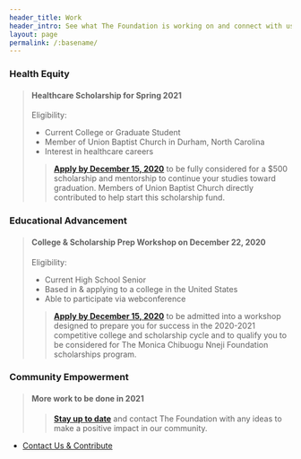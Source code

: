 ```yaml
---
header_title: Work
header_intro: See what The Foundation is working on and connect with us on our activities and opportunties.
layout: page
permalink: /:basename/
---
```

### Health Equity
> #### Healthcare Scholarship for Spring 2021
> Eligibility:
> - Current College or Graduate Student
> - Member of Union Baptist Church in Durham, North Carolina
> - Interest in healthcare careers
>> **[Apply by December 15, 2020](mailto:honormonicanneji@gmail.com?subject=[Spring%202021%20Health%20Scholarship])** to be fully considered for a $500 scholarship and mentorship to continue your studies toward graduation. Members of Union Baptist Church directly contributed to help start this scholarship fund.

### Educational Advancement
> #### College & Scholarship Prep Workshop on December 22, 2020
> Eligibility:
> - Current High School Senior
> - Based in & applying to a college in the United States
> - Able to participate via webconference
>> **[Apply by December 15, 2020](https://docs.google.com/forms/d/e/1FAIpQLSfPsJw5mqVmns2KBkxLLDnGSM9Me30A5bPlOYyr0mUBr2kONQ/viewform?usp=sf_link)** to be admitted into a workshop designed to prepare you for success in the 2020-2021 competitive college and scholarship cycle and to qualify you to be considered for The Monica Chibuogu Nneji Foundation scholarships program.

### Community Empowerment
> #### More work to be done in 2021
>> **[Stay up to date](https://www.linkedin.com/company/monica-chibuogu-nneji-foundation)** and contact The Foundation with any ideas to make a positive impact in our community.

<ul class="actions">
  <li><a href="{{ site.baseurl }}/donate/" class="button">Contact Us & Contribute</a></li>
</ul>
